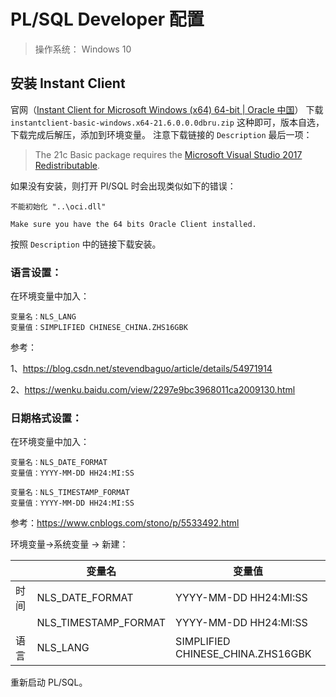 # PL/SQL Developer 配置


> 操作系统： Windows 10

## 安装 Instant Client
官网（[Instant Client for Microsoft Windows (x64) 64-bit | Oracle 中国](https://www.oracle.com/cn/database/technologies/instant-client/winx64-64-downloads.html)） 下载 `instantclient-basic-windows.x64-21.6.0.0.0dbru.zip` 这种即可，版本自选，下载完成后解压，添加到环境变量。
注意下载链接的 `Description` 最后一项：

>The 21c Basic package requires the [Microsoft Visual Studio 2017 Redistributable](https://support.microsoft.com/en-us/help/2977003/the-latest-supported-visual-c-downloads).

如果没有安装，则打开 Pl/SQL 时会出现类似如下的错误：

```
不能初始化 "..\oci.dll"

Make sure you have the 64 bits Oracle Client installed.
```

按照 `Description` 中的链接下载安装。

### 语言设置：

在环境变量中加入：

```
变量名：NLS_LANG
变量值：SIMPLIFIED CHINESE_CHINA.ZHS16GBK
```

参考：

1、https://blog.csdn.net/stevendbaguo/article/details/54971914  

2、https://wenku.baidu.com/view/2297e9bc3968011ca2009130.html  



### 日期格式设置：

在环境变量中加入：

```
变量名：NLS_DATE_FORMAT
变量值：YYYY-MM-DD HH24:MI:SS

变量名：NLS_TIMESTAMP_FORMAT
变量值：YYYY-MM-DD HH24:MI:SS
```



参考：https://www.cnblogs.com/stono/p/5533492.html

环境变量->系统变量 -> 新建：

|      | 变量名               | 变量值                            |
| ---- | -------------------- | --------------------------------- |
| 时间 | NLS_DATE_FORMAT      | YYYY-MM-DD HH24:MI:SS             |
|      | NLS_TIMESTAMP_FORMAT | YYYY-MM-DD HH24:MI:SS             |
| 语言 | NLS_LANG             | SIMPLIFIED CHINESE_CHINA.ZHS16GBK |



重新启动 PL/SQL。

